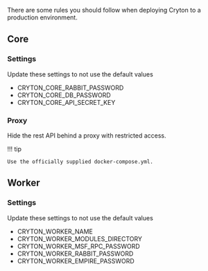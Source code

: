 There are some rules you should follow when deploying Cryton to a production environment.

## Core
### Settings
Update these settings to not use the default values

- CRYTON_CORE_RABBIT_PASSWORD
- CRYTON_CORE_DB_PASSWORD
- CRYTON_CORE_API_SECRET_KEY

### Proxy
Hide the rest API behind a proxy with restricted access.

!!! tip

    Use the officially supplied docker-compose.yml.

## Worker
### Settings
Update these settings to not use the default values

- CRYTON_WORKER_NAME
- CRYTON_WORKER_MODULES_DIRECTORY
- CRYTON_WORKER_MSF_RPC_PASSWORD
- CRYTON_WORKER_RABBIT_PASSWORD
- CRYTON_WORKER_EMPIRE_PASSWORD
